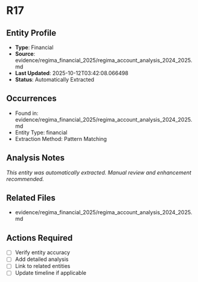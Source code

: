# R17

## Entity Profile
- **Type**: Financial
- **Source**: evidence/regima_financial_2025/regima_account_analysis_2024_2025.md
- **Last Updated**: 2025-10-12T03:42:08.066498
- **Status**: Automatically Extracted

## Occurrences
- Found in: evidence/regima_financial_2025/regima_account_analysis_2024_2025.md
- Entity Type: financial
- Extraction Method: Pattern Matching

## Analysis Notes
*This entity was automatically extracted. Manual review and enhancement recommended.*

## Related Files
- evidence/regima_financial_2025/regima_account_analysis_2024_2025.md

## Actions Required
- [ ] Verify entity accuracy
- [ ] Add detailed analysis
- [ ] Link to related entities
- [ ] Update timeline if applicable
